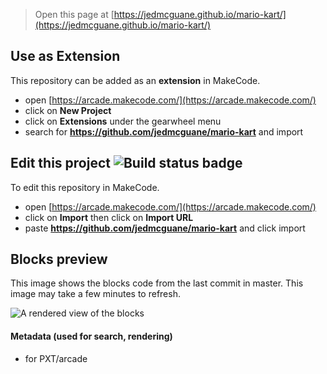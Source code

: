  


> Open this page at [https://jedmcguane.github.io/mario-kart/](https://jedmcguane.github.io/mario-kart/)

## Use as Extension

This repository can be added as an **extension** in MakeCode.

* open [https://arcade.makecode.com/](https://arcade.makecode.com/)
* click on **New Project**
* click on **Extensions** under the gearwheel menu
* search for **https://github.com/jedmcguane/mario-kart** and import

## Edit this project ![Build status badge](https://github.com/jedmcguane/mario-kart/workflows/MakeCode/badge.svg)

To edit this repository in MakeCode.

* open [https://arcade.makecode.com/](https://arcade.makecode.com/)
* click on **Import** then click on **Import URL**
* paste **https://github.com/jedmcguane/mario-kart** and click import

## Blocks preview

This image shows the blocks code from the last commit in master.
This image may take a few minutes to refresh.

![A rendered view of the blocks](https://github.com/jedmcguane/mario-kart/raw/master/.github/makecode/blocks.png)

#### Metadata (used for search, rendering)

* for PXT/arcade
<script src="https://makecode.com/gh-pages-embed.js"></script><script>makeCodeRender("{{ site.makecode.home_url }}", "{{ site.github.owner_name }}/{{ site.github.repository_name }}");</script>
